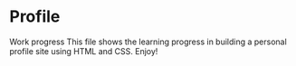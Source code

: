 # Profile
Work progress
This file shows the learning progress in building a personal profile site using HTML and CSS.
Enjoy!

